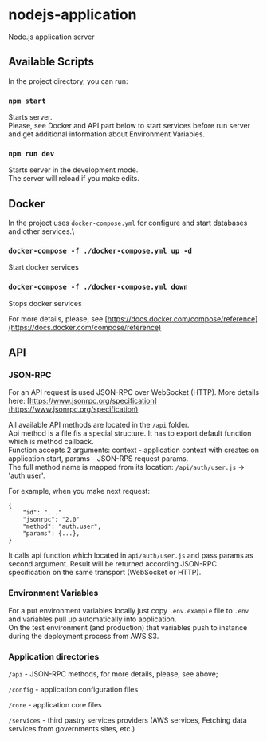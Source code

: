 # nodejs-application

Node.js application server

## Available Scripts

In the project directory, you can run:

### `npm start`

Starts server.\
Please, see Docker and API part below to start services before run server and get additional information about Environment Variables.

### `npm run dev`

Starts server in the development mode.\
The server will reload if you make edits.

## Docker

In the project uses `docker-compose.yml` for configure and start databases and other services.\

### `docker-compose -f ./docker-compose.yml up -d`

Start docker services

### `docker-compose -f ./docker-compose.yml down`

Stops docker services

For more details, please, see [https://docs.docker.com/compose/reference](https://docs.docker.com/compose/reference)

## API

### JSON-RPC

For an API request is used JSON-RPC over WebSocket (HTTP). More details here: [https://www.jsonrpc.org/specification](https://www.jsonrpc.org/specification)

All available API methods are located in the `/api` folder.\
Api method is a file fis a special structure. It has to export default function which is method callback.\
Function accepts 2 arguments: context - application context with creates on application start, params - JSON-RPS request params.\
The full method name is mapped from its location: `/api/auth/user.js` -> 'auth.user'.

For example, when you make next request:

```
{
    "id": "..."
    "jsonrpc": "2.0"
    "method": "auth.user",
    "params": {...},
}
```

It calls api function which located in `api/auth/user.js` and pass params as second argument.
Result will be returned according JSON-RPC specification on the same transport (WebSocket or HTTP).

### Environment Variables

For a put environment variables locally just copy `.env.example` file to `.env` and variables pull up automatically into application.\
On the test environment (and production) that variables push to instance during the deployment process from AWS S3.

### Application directories

`/api` - JSON-RPC methods, for more details, please, see above;

`/config` - application configuration files

`/core` - application core files

`/services` - third pastry services providers (AWS services, Fetching data services from governments sites, etc.)
